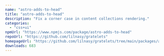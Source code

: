 ```yaml
---
name: "astro-adds-to-head"
title: "astro-adds-to-head"
description: "Fix a corner case in content collections rendering."
categories:
  - "css+ui"
npmUrl: "https://www.npmjs.com/package/astro-adds-to-head"
repoUrl: "https://github.com/lilnasy/gratelets"
homepageUrl: "https://github.com/lilnasy/gratelets/tree/main/packages/adds-to-head"
downloads: 683
---
```

